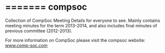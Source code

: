 =======
compsoc
=======

Collection of CompSoc Meeting Details for everyone to see. Mainly contains meeting minutes for the term 2013-2014, and 
also includes final minutes of previous committee (2012-2013).

For more information on CompSoc please visit the compsoc website: www.comp-soc.com
